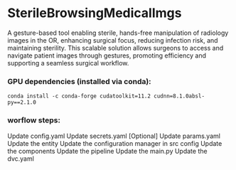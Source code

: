 # SterileBrowsingMedicalImgs
A gesture-based tool enabling sterile, hands-free manipulation of radiology images in the OR, enhancing surgical focus, reducing infection risk, and maintaining sterility. This scalable solution allows surgeons to access and navigate patient images through gestures, promoting efficiency and supporting a seamless surgical workflow.

### GPU dependencies (installed via conda):
`conda install -c conda-forge cudatoolkit=11.2 cudnn=8.1.0absl-py==2.1.0`

### worflow steps:
Update config.yaml
Update secrets.yaml [Optional]
Update params.yaml
Update the entity
Update the configuration manager in src config
Update the components
Update the pipeline
Update the main.py
Update the dvc.yaml